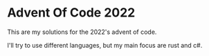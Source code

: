 # Advent Of Code 2022

This are my solutions for the 2022's advent of code.

I'll try to use different languages, but my main focus are rust and c#.
